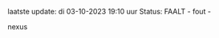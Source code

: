 laatste update: 
di 03-10-2023 19:10   uur 
Status: FAALT - fout - 
<div class="service R">nexus</div>